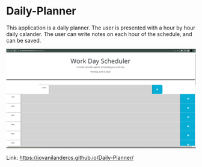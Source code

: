 # Daily-Planner

This application is a daily planner. The user is presented with a hour by hour daily calander. The user can write notes on each hour of the schedule, and can be saved. 

![Alt text](Screenpl.png)

Link: https://jovanilanderos.github.io/Daily-Planner/